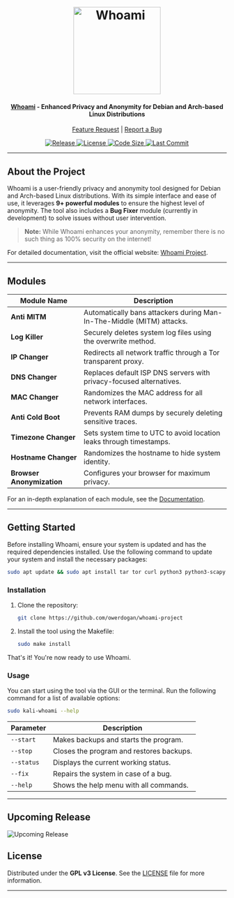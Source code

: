 <!-- PROJECT LOGO -->
<h1 align="center">
  <br>
  <a href="https://whoamiproject.tech"><img src="https://user-images.githubusercontent.com/59175356/160829133-b140e801-8e1e-4255-9277-7ab05ae3640d.png" alt="Whoami" width="200"></a>
</h1>

<h4 align="center">
  <a href="https://whoamiproject.tech" target="_blank">Whoami</a> - Enhanced Privacy and Anonymity for Debian and Arch-based Linux Distributions
</h4>

<p align="center">
  <a href="https://github.com/owerdogan/whoami-project/issues/new?assignees=omer-dogan&labels=enhancement&template=feature_request.md&title=Feature+Request">Feature Request</a> |
  <a href="https://github.com/owerdogan/whoami-project/issues/new?assignees=omer-dogan&labels=bug&template=bug_report.md&title=Bug">Report a Bug</a>
</p>

<p align="center">
  <a href="https://github.com/owerdogan/whoami-project/releases">
    <img src="https://img.shields.io/github/v/release/owerdogan/whoami-project?color=black&style=for-the-badge" alt="Release">
  </a>
  <a href="https://github.com/owerdogan/whoami-project/blob/main/LICENSE">
    <img src="https://img.shields.io/github/license/owerdogan/whoami-project?color=black&style=for-the-badge" alt="License">
  </a>
  <a href="https://github.com/owerdogan/whoami-project">
    <img src="https://img.shields.io/github/languages/code-size/owerdogan/whoami-project?color=black&style=for-the-badge" alt="Code Size">
  </a>
  <a href="https://github.com/owerdogan/whoami-project/commits">
    <img src="https://img.shields.io/github/last-commit/owerdogan/whoami-project?color=black&style=for-the-badge" alt="Last Commit">
  </a>
</p>

---

<!-- ABOUT THE PROJECT -->
## About the Project

Whoami is a user-friendly privacy and anonymity tool designed for Debian and Arch-based Linux distributions. With its simple interface and ease of use, it leverages **9+ powerful modules** to ensure the highest level of anonymity. The tool also includes a **Bug Fixer** module (currently in development) to solve issues without user intervention.

> **Note:** While Whoami enhances your anonymity, remember there is no such thing as 100% security on the internet!

For detailed documentation, visit the official website: [Whoami Project](https://owerdogan.github.io/whoami-project).

---

<!-- MODULES -->
## Modules

| Module Name           | Description                                                                 |
|-----------------------|-----------------------------------------------------------------------------|
| **Anti MITM**         | Automatically bans attackers during Man-In-The-Middle (MITM) attacks.      |
| **Log Killer**        | Securely deletes system log files using the overwrite method.               |
| **IP Changer**        | Redirects all network traffic through a Tor transparent proxy.              |
| **DNS Changer**       | Replaces default ISP DNS servers with privacy-focused alternatives.         |
| **MAC Changer**       | Randomizes the MAC address for all network interfaces.                      |
| **Anti Cold Boot**    | Prevents RAM dumps by securely deleting sensitive traces.                   |
| **Timezone Changer**  | Sets system time to UTC to avoid location leaks through timestamps.         |
| **Hostname Changer**  | Randomizes the hostname to hide system identity.                            |
| **Browser Anonymization** | Configures your browser for maximum privacy.                           |

For an in-depth explanation of each module, see the [Documentation](https://whoamiproject.tech).

---

<!-- GETTING STARTED -->
## Getting Started

Before installing Whoami, ensure your system is updated and has the required dependencies installed. Use the following command to update your system and install the necessary packages:

```bash
sudo apt update && sudo apt install tar tor curl python3 python3-scapy network-manager
```

### Installation

1. Clone the repository:
   ```bash
   git clone https://github.com/owerdogan/whoami-project
   ```

2. Install the tool using the Makefile:
   ```bash
   sudo make install
   ```

That's it! You're now ready to use Whoami.

### Usage

You can start using the tool via the GUI or the terminal. Run the following command for a list of available options:

```bash
sudo kali-whoami --help
```

| Parameter    | Description                                |
|--------------|--------------------------------------------|
| `--start`    | Makes backups and starts the program.      |
| `--stop`     | Closes the program and restores backups.   |
| `--status`   | Displays the current working status.       |
| `--fix`      | Repairs the system in case of a bug.       |
| `--help`     | Shows the help menu with all commands.     |

---

<!-- UPCOMING RELEASE -->
## Upcoming Release

![Upcoming Release](https://user-images.githubusercontent.com/59175356/160588497-0a5a0de0-cc70-4f21-89e4-996b6119d0ea.png)


<!-- LICENSE -->
## License

Distributed under the **GPL v3 License**. See the [LICENSE](https://github.com/owerdogan/whoami-project/blob/main/LICENSE) file for more information.

---
